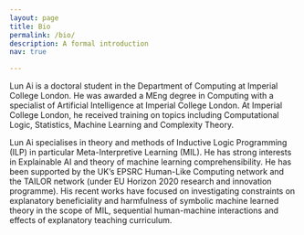 ```yaml
---
layout: page
title: Bio
permalink: /bio/
description: A formal introduction
nav: true

---
```


Lun Ai is a doctoral student in the Department of Computing at Imperial College London. He was awarded a MEng degree in Computing with a specialist of Artificial Intelligence at Imperial College London. At Imperial College London, he received training on topics including Computational Logic, Statistics, Machine Learning and Complexity Theory.

Lun Ai specialises in theory and methods of Inductive Logic Programming (ILP) in particular Meta-Interpretive Learning (MIL). He has strong interests in Explainable AI and theory of machine learning comprehensibility. He has been supported by the UK’s EPSRC Human-Like Computing network and the TAILOR network (under EU Horizon 2020 research and innovation programme). His recent works have focused on investigating constraints on explanatory beneficiality and harmfulness of symbolic machine learned theory in the scope of MIL, sequential human-machine interactions and effects of explanatory teaching curriculum.
